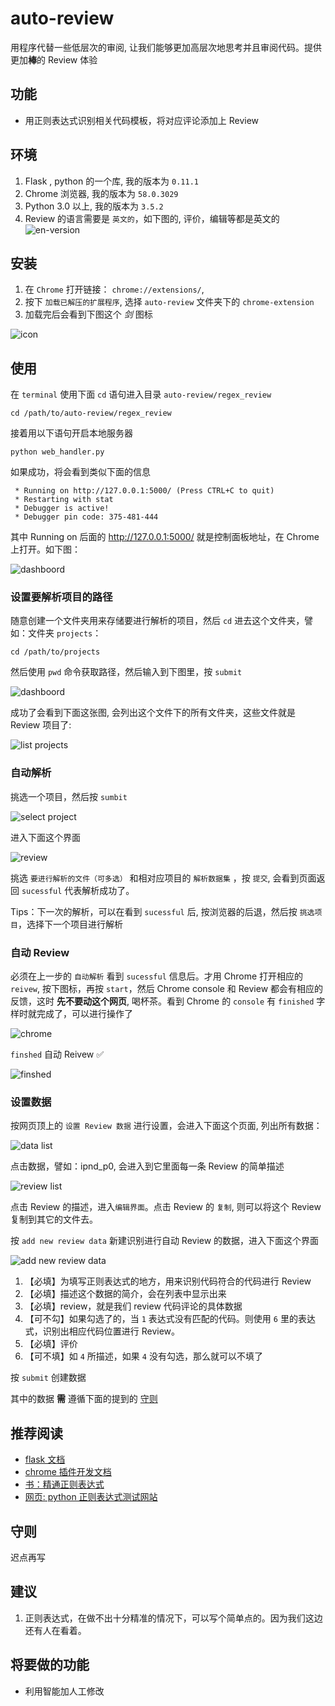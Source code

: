 # auto-review

用程序代替一些低层次的审阅, 让我们能够更加高层次地思考并且审阅代码。提供更加**棒**的 Review 体验

## 功能
- 用正则表达式识别相关代码模板，将对应评论添加上 Review

## 环境

1. Flask , python 的一个库, 我的版本为 `0.11.1`
2. Chrome 浏览器, 我的版本为 `58.0.3029`
3. Python 3.0 以上, 我的版本为 `3.5.2`
4. Review 的语言需要是 `英文的`，如下图的, 评价，编辑等都是英文的
![en-version](http://i1.piimg.com/519918/1403ec45256c786f.png)

## 安装

1. 在 `Chrome` 打开链接： `chrome://extensions/`, 
2. 按下 `加载已解压的扩展程序`, 选择 `auto-review` 文件夹下的 `chrome-extension`
3. 加载完后会看到下图这个 *剑* 图标

![icon](http://i1.piimg.com/519918/9414bcf013c522d1.png)

## 使用

在 `terminal` 使用下面 `cd` 语句进入目录 `auto-review/regex_review`

```
cd /path/to/auto-review/regex_review
```

接着用以下语句开启本地服务器
```
python web_handler.py
```

如果成功，将会看到类似下面的信息
```
 * Running on http://127.0.0.1:5000/ (Press CTRL+C to quit)
 * Restarting with stat
 * Debugger is active!
 * Debugger pin code: 375-481-444
```

其中 Running on 后面的 http://127.0.0.1:5000/ 就是控制面板地址，在 Chrome 上打开。如下图：

![dashboord](http://i4.buimg.com/519918/569424ebf7aab847.png)

### 设置要解析项目的路径
随意创建一个文件夹用来存储要进行解析的项目，然后 `cd` 进去这个文件夹，譬如：文件夹 `projects`：
```
cd /path/to/projects
```

然后使用 `pwd` 命令获取路径，然后输入到下图里，按 `submit`

![dashboord](http://i4.buimg.com/519918/569424ebf7aab847.png)

成功了会看到下面这张图, 会列出这个文件下的所有文件夹，这些文件就是 Review 项目了:

![list projects](http://i1.piimg.com/519918/a84efbf243c613fa.png)

### 自动解析

挑选一个项目，然后按 `sumbit`

![select project](http://i1.piimg.com/519918/54d5eb1b5ae373a5.png)

进入下面这个界面

![review](http://i1.piimg.com/519918/a9382e531e697200.png)

挑选 `要进行解析的文件（可多选）` 和相对应项目的 `解析数据集` ，按 `提交`, 会看到页面返回 `sucessful` 代表解析成功了。

Tips：下一次的解析，可以在看到 `sucessful` 后, 按浏览器的后退，然后按 `挑选项目`，选择下一个项目进行解析

### 自动 Review

必须在上一步的 `自动解析` 看到 `sucessful` 信息后。才用 Chrome 打开相应的 `reivew`, 按下图标，再按 `start`，然后 Chrome console 和 Review 都会有相应的反馈，这时 **先不要动这个网页**, 喝杯茶。看到 Chrome 的 `console` 有 `finished` 字样时就完成了，可以进行操作了

![chrome](http://i4.buimg.com/519918/b1e801d6540b8119.png)


`finshed` 自动 Reivew ✅


![finshed](http://i4.buimg.com/519918/a4a5a5bbeac2fc31.png)

### 设置数据

按网页顶上的 `设置 Review 数据` 进行设置，会进入下面这个页面, 列出所有数据：

![data list](http://i4.buimg.com/519918/cbee5ef0e67ded95.png)

点击数据，譬如：ipnd_p0, 会进入到它里面每一条 Review 的简单描述


![review list](http://i1.piimg.com/519918/c5c9163279a4a7dc.png)

点击 Review 的描述，进入`编辑界面`。点击 Review 的 `复制`, 则可以将这个 Review 复制到其它的文件去。

按 `add new review data` 新建识别进行自动 Review 的数据，进入下面这个界面

![add new review data](http://i4.buimg.com/519918/25179fc7f9e3e802.png)

1. 【必填】为填写正则表达式的地方，用来识别代码符合的代码进行 Review
2. 【必填】描述这个数据的简介，会在列表中显示出来
3. 【必填】review，就是我们 review 代码评论的具体数据
4. 【可不勾】如果勾选了的，当 `1` 表达式没有匹配的代码。则使用 `6` 里的表达式，识别出相应代码位置进行 Review。
5. 【必填】评价
6. 【可不填】如 `4` 所描述，如果 `4` 没有勾选，那么就可以不填了

按 `submit` 创建数据

其中的数据 **需** 遵循下面的提到的 [守则]()

## 推荐阅读
- [flask 文档]()
- [chrome 插件开发文档]()
- [书：精通正则表达式]() 
- [网页: python 正则表达式测试网站](http://pythex.org)

## 守则
迟点再写

## 建议
1. 正则表达式，在做不出十分精准的情况下，可以写个简单点的。因为我们这边还有人在看着。

## 将要做的功能
- 利用智能加人工修改